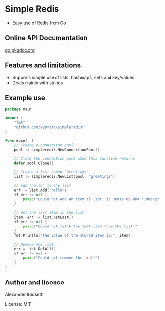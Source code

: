 Simple Redis
============

* Easy use of Redis from Go

Online API Documentation
------------------------

[go.pkgdoc.org](http://go.pkgdoc.org/github.com/xyproto/simpleredis)

Features and limitations
------------------------

* Supports simple use of lists, hashmaps, sets and key/values
* Deals mainly with strings

Example use
-----------

```go
package main

import (
	"fmt"
	"github.com/xyproto/simpleredis"
)

func main() {
	// Create a connection pool
	pool := simpleredis.NewConnectionPool()

	// Close the connection pool when this function returns
	defer pool.Close()

	// Create a list named "greetings"
	list := simpleredis.NewList(pool, "greetings")

	// Add "hello" to the list
	err := list.Add("hello")
	if err != nil {
		panic("Could not add an item to list! Is Redis up and running?")
	}

	// Get the last item in the list
	item, err := list.GetLast()
	if err != nil {
		panic("Could not fetch the last item from the list!")
	}
	fmt.Println("The value of the stored item is:", item)

	// Remove the list
	err = list.DelAll()
	if err != nil {
		panic("Could not remove the list!")
	}
}
```

Author and license
------------------

Alexander Rødseth <rodseth at gmail.com>

License: MIT
